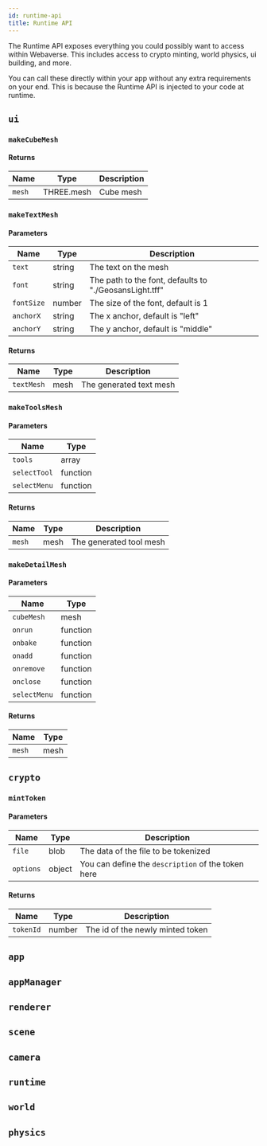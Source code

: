 ```yaml
---
id: runtime-api
title: Runtime API
---
```


The Runtime API exposes everything you could possibly want to access within Webaverse. This includes access to crypto minting, world physics, ui building, and more.

You can call these directly within your app without any extra requirements on your end. This is because the Runtime API is injected to your code at runtime.

## `ui`

### `makeCubeMesh`

#### Returns
| Name| Type | Description |
| --- | ---- | ----------- |
| `mesh` | THREE.mesh | Cube mesh |

### `makeTextMesh`

#### Parameters

| Name| Type | Description |
| --- | ---- | ----------- |
| `text` | string | The text on the mesh |
| `font` | string | The path to the font, defaults to "./GeosansLight.tff" |
| `fontSize` | number | The size of the font, default is 1 |
| `anchorX` | string | The x anchor, default is "left" |
| `anchorY` | string | The y anchor, default is "middle" |

#### Returns
| Name| Type | Description |
| --- | ---- | ----------- |
| `textMesh` | mesh | The generated text mesh |

### `makeToolsMesh`

#### Parameters

| Name| Type |
| --- | ---- |
| `tools` | array |
| `selectTool` | function |
| `selectMenu` | function |

#### Returns
| Name| Type | Description |
| --- | ---- | ----------- |
| `mesh` | mesh | The generated tool mesh |

### `makeDetailMesh`

#### Parameters

| Name| Type |
| --- | ---- |
| `cubeMesh` | mesh |
| `onrun` | function |
| `onbake` | function |
| `onadd` | function |
| `onremove` | function |
| `onclose` | function |
| `selectMenu` | function |

#### Returns
| Name| Type |
| --- | ---- |
| `mesh` | mesh |


## `crypto`

### `mintToken`

#### Parameters

| Name| Type | Description |
| --- | ---- | ----------- |
| `file` | blob | The data of the file to be tokenized |
| `options` | object | You can define the `description` of the token here |

#### Returns
| Name| Type | Description |
| --- | ---- | ----------- |
| `tokenId` | number | The id of the newly minted token |

## `app`
## `appManager`
## `renderer`
## `scene`
## `camera`
## `runtime`
## `world`
## `physics`

